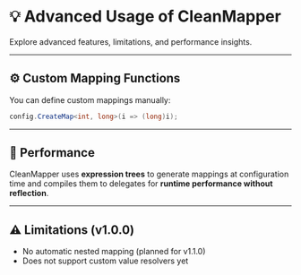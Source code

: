 # 💡 Advanced Usage of CleanMapper

Explore advanced features, limitations, and performance insights.

---

## ⚙️ Custom Mapping Functions

You can define custom mappings manually:

```csharp
config.CreateMap<int, long>(i => (long)i);
```

---

## 🚀 Performance

CleanMapper uses **expression trees** to generate mappings at configuration time and compiles them to delegates for **runtime performance without reflection**.

---

## ⚠️ Limitations (v1.0.0)

- No automatic nested mapping (planned for v1.1.0)
- Does not support custom value resolvers yet